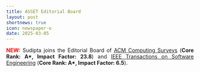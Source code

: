 ```yaml
---
title: ASSET Editorial Board
layout: post
shortnews: true
icon: newspaper-o
date: 2025-03-05
---
```

<p style="text-align:justify">
<font color="red"><b>NEW:</b></font>
Sudipta joins the Editorial Board of <a href="https://dl.acm.org/journal/csur/editorial-board">ACM Computing Surveys</a> (<b>Core Rank: A*, Impact Factor: 23.8</b>) and <a href="https://www.computer.org/csdl/journal/ts/about/107385">IEEE Transactions on Software Engineering</a> (<b>Core Rank: A*, Impact Factor: 6.5</b>). 
</p>
